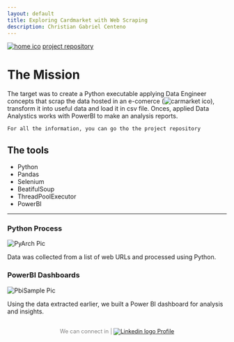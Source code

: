 ```yaml
---
layout: default
title: Exploring Cardmarket with Web Scraping
description: Christian Gabriel Centeno
---
```


<link rel="stylesheet" href="/assets/css/style.css">

<div class="project-buttons-header">
  <a href="{{ site.baseurl }}/index.html"><img src="{{ site.baseurl }}/assets/img/Main/home-ico.png" alt="home ico" class="logo-home"></a>
  <a href="https://github.com/ChristianGCenteno/webScrapingCM" class="take-look">project repository</a> <!-- Where I put my repo -->
</div>

# The Mission

<div class="project-mision">
  <p>The target was to create a Python executable applying Data Engineer concepts that scrap the data hosted in an e-comerce (<img src="{{ site.baseurl }}/assets/img/WS-CM/cardmarket-ico.png" alt="carmarket ico" class="logo-text">), transform it into useful data and load it in csv file. Onces, applied Data Analystics works with PowerBI to make an analysis reports.</p>
</div>


```
For all the information, you can go tho the project repository
```

## The tools

<div class="tools-box">
  
  <ul class="ul-to-tag">
    <li class="li-to-tag">Python</li>
    <li class="li-to-tag">Pandas</li>
    <li class="li-to-tag">Selenium</li>
    <li class="li-to-tag">BeatifulSoup</li>
    <li class="li-to-tag">ThreadPoolExecutor</li>
	<li class="li-to-tag">PowerBI</li>
  </ul>
  
</div>
  

* * *


### Python Process 

<div class="pages-describe-box">
 
  <div class="pages-project-img">
    <img src="{{ site.baseurl }}/assets/img/WS-CM/PyArch.png" alt="PyArch Pic"> <!-- <= Where I put the project img -->
  </div>
  <div class="pages-project-info">
    <!-- <h3>Su</h3> -->
      <p>Data was collected from a list of web URLs and processed using Python.</p>
  </div>
</div>

### PowerBI Dashboards

<div class="pages-describe-box">
 
  <div class="pages-project-img">
    <img src="{{ site.baseurl }}/assets/img/WS-CM/PbiSample.png" alt="PbiSample Pic"> <!-- <= Where I put the project img -->
  </div>
  <div class="pages-project-info">
    <!-- <h3>Su</h3> -->
      <p>Using the data extracted earlier, we built a Power BI dashboard for analysis and insights.</p>
  </div>
  
</div>


<!-- END -->
    
<!-- Custom footer -->
<div class="custom-footer" style="text-align: center; padding: 1rem; font-size: 0.8rem; color: gray;">
  We can connect in | 
  <a href="https://www.linkedin.com/in/christian-gabriel-centeno-0b19aa2a1" target="_blank">
    <img src="{{ site.baseurl }}/assets/img/Main/linkedin-ico.png" alt="Linkedin logo" class="logo-text"> Profile
  </a>
</div>